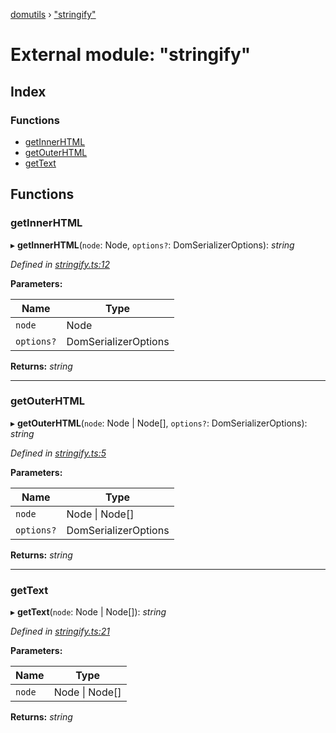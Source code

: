[domutils](../README.md) › ["stringify"](_stringify_.md)

# External module: "stringify"

## Index

### Functions

* [getInnerHTML](_stringify_.md#getinnerhtml)
* [getOuterHTML](_stringify_.md#getouterhtml)
* [getText](_stringify_.md#gettext)

## Functions

###  getInnerHTML

▸ **getInnerHTML**(`node`: Node, `options?`: DomSerializerOptions): *string*

*Defined in [stringify.ts:12](https://github.com/fb55/domutils/blob/6bff23a/src/stringify.ts#L12)*

**Parameters:**

Name | Type |
------ | ------ |
`node` | Node |
`options?` | DomSerializerOptions |

**Returns:** *string*

___

###  getOuterHTML

▸ **getOuterHTML**(`node`: Node | Node[], `options?`: DomSerializerOptions): *string*

*Defined in [stringify.ts:5](https://github.com/fb55/domutils/blob/6bff23a/src/stringify.ts#L5)*

**Parameters:**

Name | Type |
------ | ------ |
`node` | Node &#124; Node[] |
`options?` | DomSerializerOptions |

**Returns:** *string*

___

###  getText

▸ **getText**(`node`: Node | Node[]): *string*

*Defined in [stringify.ts:21](https://github.com/fb55/domutils/blob/6bff23a/src/stringify.ts#L21)*

**Parameters:**

Name | Type |
------ | ------ |
`node` | Node &#124; Node[] |

**Returns:** *string*
